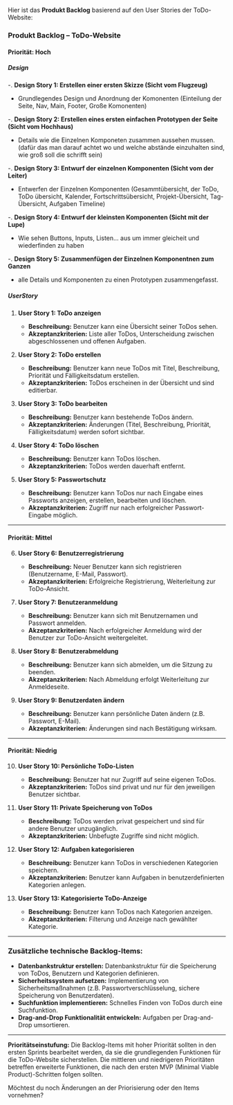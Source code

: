 Hier ist das **Produkt Backlog** basierend auf den User Stories der ToDo-Website:

### **Produkt Backlog – ToDo-Website**

#### **Priorität: Hoch**
##### **Design**

-. **Design Story 1: Erstellen einer ersten Skizze (Sicht vom Flugzeug)**
   - Grundlegendes Design und Anordnung der Komonenten (Einteilung der Seite, Nav, Main, Footer, Große Komonenten)
     
-. **Design Story 2: Erstellen eines ersten einfachen Prototypen der Seite (Sicht vom Hochhaus)**
   - Details wie die Einzelnen Komponeten zusammen aussehen mussen. (dafür das man darauf achtet wo und welche abstände einzuhalten sind, wie groß soll die schrifft sein)
     
-. **Design Story 3: Entwurf der einzelnen Komponenten (Sicht vom der Leiter)**
   - Entwerfen der Einzelnen Komponenten (Gesammtübersicht, der ToDo, ToDo übersicht, Kalender, Fortschrittsübersicht, Projekt-Übersicht, Tag-Übersicht,  Aufgaben Timeline)
     
-. **Design Story 4: Entwurf der kleinsten Komponenten (Sicht mit der Lupe)**
   - Wie sehen Buttons, Inputs, Listen... aus um immer gleicheit und wiederfinden zu haben
     
-. **Design Story 5: Zusammenfügen der Einzelnen Komponentnen zum Ganzen**
   - alle Details und Komponenten zu einen Prototypen zusammengefasst.

##### **UserStory**
1. **User Story 1: ToDo anzeigen**
   - **Beschreibung:** Benutzer kann eine Übersicht seiner ToDos sehen.
   - **Akzeptanzkriterien:** Liste aller ToDos, Unterscheidung zwischen abgeschlossenen und offenen Aufgaben.

2. **User Story 2: ToDo erstellen**
   - **Beschreibung:** Benutzer kann neue ToDos mit Titel, Beschreibung, Priorität und Fälligkeitsdatum erstellen.
   - **Akzeptanzkriterien:** ToDos erscheinen in der Übersicht und sind editierbar.

3. **User Story 3: ToDo bearbeiten**
   - **Beschreibung:** Benutzer kann bestehende ToDos ändern.
   - **Akzeptanzkriterien:** Änderungen (Titel, Beschreibung, Priorität, Fälligkeitsdatum) werden sofort sichtbar.

4. **User Story 4: ToDo löschen**
   - **Beschreibung:** Benutzer kann ToDos löschen.
   - **Akzeptanzkriterien:** ToDos werden dauerhaft entfernt.

5. **User Story 5: Passwortschutz**
   - **Beschreibung:** Benutzer kann ToDos nur nach Eingabe eines Passworts anzeigen, erstellen, bearbeiten und löschen.
   - **Akzeptanzkriterien:** Zugriff nur nach erfolgreicher Passwort-Eingabe möglich.

---

#### **Priorität: Mittel**

6. **User Story 6: Benutzerregistrierung**
   - **Beschreibung:** Neuer Benutzer kann sich registrieren (Benutzername, E-Mail, Passwort).
   - **Akzeptanzkriterien:** Erfolgreiche Registrierung, Weiterleitung zur ToDo-Ansicht.

7. **User Story 7: Benutzeranmeldung**
   - **Beschreibung:** Benutzer kann sich mit Benutzernamen und Passwort anmelden.
   - **Akzeptanzkriterien:** Nach erfolgreicher Anmeldung wird der Benutzer zur ToDo-Ansicht weitergeleitet.

8. **User Story 8: Benutzerabmeldung**
   - **Beschreibung:** Benutzer kann sich abmelden, um die Sitzung zu beenden.
   - **Akzeptanzkriterien:** Nach Abmeldung erfolgt Weiterleitung zur Anmeldeseite.

9. **User Story 9: Benutzerdaten ändern**
   - **Beschreibung:** Benutzer kann persönliche Daten ändern (z.B. Passwort, E-Mail).
   - **Akzeptanzkriterien:** Änderungen sind nach Bestätigung wirksam.

---

#### **Priorität: Niedrig**

10. **User Story 10: Persönliche ToDo-Listen**
    - **Beschreibung:** Benutzer hat nur Zugriff auf seine eigenen ToDos.
    - **Akzeptanzkriterien:** ToDos sind privat und nur für den jeweiligen Benutzer sichtbar.

11. **User Story 11: Private Speicherung von ToDos**
    - **Beschreibung:** ToDos werden privat gespeichert und sind für andere Benutzer unzugänglich.
    - **Akzeptanzkriterien:** Unbefugte Zugriffe sind nicht möglich.

12. **User Story 12: Aufgaben kategorisieren**
    - **Beschreibung:** Benutzer kann ToDos in verschiedenen Kategorien speichern.
    - **Akzeptanzkriterien:** Benutzer kann Aufgaben in benutzerdefinierten Kategorien anlegen.

13. **User Story 13: Kategorisierte ToDo-Anzeige**
    - **Beschreibung:** Benutzer kann ToDos nach Kategorien anzeigen.
    - **Akzeptanzkriterien:** Filterung und Anzeige nach gewählter Kategorie.

---

### **Zusätzliche technische Backlog-Items:**
- **Datenbankstruktur erstellen:** Datenbankstruktur für die Speicherung von ToDos, Benutzern und Kategorien definieren.
- **Sicherheitssystem aufsetzen:** Implementierung von Sicherheitsmaßnahmen (z.B. Passwortverschlüsselung, sichere Speicherung von Benutzerdaten).
- **Suchfunktion implementieren:** Schnelles Finden von ToDos durch eine Suchfunktion.
- **Drag-and-Drop Funktionalität entwickeln:** Aufgaben per Drag-and-Drop umsortieren.

---

**Prioritätseinstufung:**
Die Backlog-Items mit hoher Priorität sollten in den ersten Sprints bearbeitet werden, da sie die grundlegenden Funktionen für die ToDo-Website sicherstellen. Die mittleren und niedrigeren Prioritäten betreffen erweiterte Funktionen, die nach den ersten MVP (Minimal Viable Product)-Schritten folgen sollten.

Möchtest du noch Änderungen an der Priorisierung oder den Items vornehmen?
